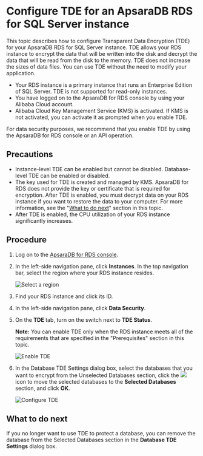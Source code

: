 # Configure TDE for an ApsaraDB RDS for SQL Server instance

This topic describes how to configure Transparent Data Encryption \(TDE\) for your ApsaraDB RDS for SQL Server instance. TDE allows your RDS instance to encrypt the data that will be written into the disk and decrypt the data that will be read from the disk to the memory. TDE does not increase the sizes of data files. You can use TDE without the need to modify your application.

-   Your RDS instance is a primary instance that runs an Enterprise Edition of SQL Server. TDE is not supported for read-only instances.
-   You have logged on to the ApsaraDB for RDS console by using your Alibaba Cloud account.
-   Alibaba Cloud Key Management Service \(KMS\) is activated. If KMS is not activated, you can activate it as prompted when you enable TDE.

For data security purposes, we recommend that you enable TDE by using the ApsaraDB for RDS console or an API operation.

## Precautions

-   Instance-level TDE can be enabled but cannot be disabled. Database-level TDE can be enabled or disabled.
-   The key used for TDE is created and managed by KMS. ApsaraDB for RDS does not provide the key or certificate that is required for encryption. After TDE is enabled, you must decrypt data on your RDS instance if you want to restore the data to your computer. For more information, see the "[What to do next](#section_e12_sw4_ydb)" section in this topic.
-   After TDE is enabled, the CPU utilization of your RDS instance significantly increases.

## Procedure

1.  Log on to the [ApsaraDB for RDS console](https://rds.console.aliyun.com/).

2.  In the left-side navigation pane, click **Instances**. In the top navigation bar, select the region where your RDS instance resides.

    ![Select a region](https://static-aliyun-doc.oss-cn-hangzhou.aliyuncs.com/assets/img/en-US/8651559951/p36543.png)

3.  Find your RDS instance and click its ID.

4.  In the left-side navigation pane, click **Data Security**.

5.  On the **TDE** tab, turn on the switch next to **TDE Status**.

    **Note:** You can enable TDE only when the RDS instance meets all of the requirements that are specified in the "Prerequisites" section in this topic.

    ![Enable TDE](https://static-aliyun-doc.oss-cn-hangzhou.aliyuncs.com/assets/img/en-US/2259259951/p103138.png)

6.  In the Database TDE Settings dialog box, select the databases that you want to encrypt from the Unselected Databases section, click the ![](https://static-aliyun-doc.oss-cn-hangzhou.aliyuncs.com/assets/img/en-US/7816559951/p42083.png) icon to move the selected databases to the **Selected Databases** section, and click **OK**.

    ![Configure TDE](https://static-aliyun-doc.oss-cn-hangzhou.aliyuncs.com/assets/img/en-US/2259259951/p42082.png)


## What to do next

If you no longer want to use TDE to protect a database, you can remove the database from the Selected Databases section in the **Database TDE Settings** dialog box.


